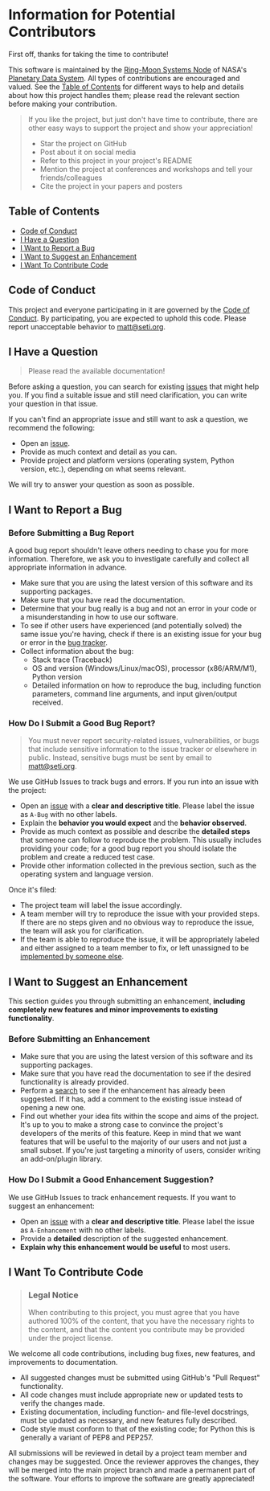 # Information for Potential Contributors

First off, thanks for taking the time to contribute!

This software is maintained by the [Ring-Moon Systems Node](https://pds-rings.seti.org) of NASA's [Planetary Data System](https://pds.nasa.gov). All types of contributions are encouraged and valued. See the [Table of Contents](#table-of-contents) for different ways to help and details about how this project handles them; please read the relevant section before making your contribution.

> If you like the project, but just don't have time to contribute, there are other easy ways to support the project and show your appreciation!
> - Star the project on GitHub
> - Post about it on social media
> - Refer to this project in your project's README
> - Mention the project at conferences and workshops and tell your friends/colleagues
> - Cite the project in your papers and posters


## Table of Contents

- [Code of Conduct](#code-of-conduct)
- [I Have a Question](#i-have-a-question)
- [I Want to Report a Bug](#i-want-to-report-a-bug)
- [I Want to Suggest an Enhancement](#i-want-to-suggest-an-enhancement)
- [I Want To Contribute Code](#i-want-to-contribute-code)


## Code of Conduct

This project and everyone participating in it are governed by the
[Code of Conduct](CODE_OF_CONDUCT.md).
By participating, you are expected to uphold this code. Please report unacceptable behavior
to <matt@seti.org>.


## I Have a Question

> Please read the available documentation!

Before asking a question, you can search for existing [issues](https://github.com/SETI/rms-galleries/issues) that might help you. If you find a suitable issue and still need clarification, you can write your question in that issue.

If you can't find an appropriate issue and still want to ask a question, we recommend the following:

- Open an [issue](https://github.com/SETI/rms-galleries/issues/new).
- Provide as much context and detail as you can.
- Provide project and platform versions (operating system, Python version, etc.), depending on what seems relevant.

We will try to answer your question as soon as possible.


## I Want to Report a Bug

### Before Submitting a Bug Report

A good bug report shouldn't leave others needing to chase you for more information. Therefore, we ask you to investigate carefully and collect all appropriate information in advance.

- Make sure that you are using the latest version of this software and its supporting packages.
- Make sure that you have read the documentation.
- Determine that your bug really is a bug and not an error in your code or a misunderstanding in how to use our software.
- To see if other users have experienced (and potentially solved) the same issue you're having, check if there is an existing issue for your bug or error in the [bug tracker](https://github.com/SETI/rms-galleries/issues).
- Collect information about the bug:
  - Stack trace (Traceback)
  - OS and version (Windows/Linux/macOS), processor (x86/ARM/M1), Python version
  - Detailed information on how to reproduce the bug, including function parameters, command line arguments, and input given/output received.

### How Do I Submit a Good Bug Report?

> You must never report security-related issues, vulnerabilities, or bugs that include sensitive information to the issue tracker or elsewhere in public. Instead, sensitive bugs must be sent by email to <matt@seti.org>.

We use GitHub Issues to track bugs and errors. If you run into an issue with the project:

- Open an [issue](https://github.com/SETI/rms-galleries/issues/new) with a **clear and descriptive title**. Please label the issue as `A-Bug` with no other labels.
- Explain the **behavior you would expect** and the **behavior observed**.
- Provide as much context as possible and describe the **detailed steps** that someone can follow to reproduce the problem. This usually includes providing your code; for a good bug report you should isolate the problem and create a reduced test case.
- Provide other information collected in the previous section, such as the operating system and language version.

Once it's filed:

- The project team will label the issue accordingly.
- A team member will try to reproduce the issue with your provided steps. If there are no steps given and no obvious way to reproduce the issue, the team will ask you for clarification.
- If the team is able to reproduce the issue, it will be appropriately labeled and either assigned to a team member to fix, or left unassigned to be [implemented by someone else](#i-want-to-contribute-code).


## I Want to Suggest an Enhancement

This section guides you through submitting an enhancement, **including completely new features and minor improvements to existing functionality**.

### Before Submitting an Enhancement

- Make sure that you are using the latest version of this software and its supporting packages.
- Make sure that you have read the documentation to see if the desired functionality is already provided.
- Perform a [search](https://github.com/SETI/rms-galleries/issues) to see if the enhancement has already been suggested. If it has, add a comment to the existing issue instead of opening a new one.
- Find out whether your idea fits within the scope and aims of the project. It's up to you to make a strong case to convince the project's developers of the merits of this feature. Keep in mind that we want features that will be useful to the majority of our users and not just a small subset. If you're just targeting a minority of users, consider writing an add-on/plugin library.

### How Do I Submit a Good Enhancement Suggestion?

We use GitHub Issues to track enhancement requests. If you want to suggest an enhancement:

- Open an [issue](https://github.com/SETI/rms-galleries/issues/new) with a **clear and descriptive title**. Please label the issue as `A-Enhancement` with no other labels.
- Provide a **detailed** description of the suggested enhancement.
- **Explain why this enhancement would be useful** to most users.


## I Want To Contribute Code

> ### Legal Notice 
> When contributing to this project, you must agree that you have authored 100% of the content, that you have the necessary rights to the content, and that the content you contribute may be provided under the project license.

We welcome all code contributions, including bug fixes, new features, and improvements to documentation.

- All suggested changes must be submitted using GitHub's "Pull Request" functionality.
- All code changes must include appropriate new or updated tests to verify the changes made.
- Existing documentation, including function- and file-level docstrings, must be updated as necessary, and new features fully described.
- Code style must conform to that of the existing code; for Python this is generally a variant of PEP8 and PEP257.

All submissions will be reviewed in detail by a project team member and changes may be suggested. Once the reviewer approves the changes, they will be merged into the main project branch and made a permanent part of the software. Your efforts to improve the software are greatly appreciated!
